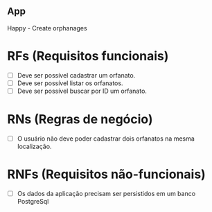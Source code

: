 ## App

Happy - Create orphanages

# RFs (Requisitos funcionais)

- [ ] Deve ser possível cadastrar um orfanato.
- [ ] Deve ser possível listar os orfanatos. 
- [ ] Deve ser possível buscar por ID um orfanato.

# RNs (Regras de negócio)

- [ ] O usuário não deve poder cadastrar dois orfanatos na mesma localização.

# RNFs (Requisitos não-funcionais)

- [ ] Os dados da aplicação precisam ser persistidos em um banco PostgreSql